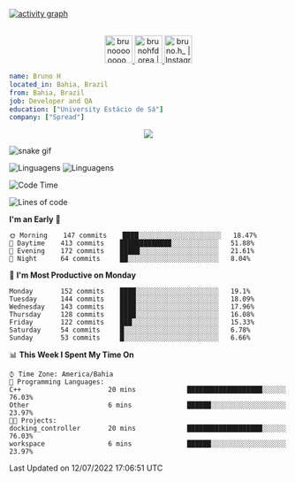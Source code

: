 [![activity graph](https://activity-graph.herokuapp.com/graph?username=brunodorea&theme=github-light&hide_border=true)](https://github.com/ashutosh00710/github-readme-activity-graph)

<p align="center">
<br/>
<a href="https://twitter.com/brunoooooooo_">
  <img alt="brunoooooooo_ | Twitter" width="50px" src="https://user-images.githubusercontent.com/43545812/144034996-602b144a-16e1-41cc-99e7-c6040b20dcaf.png"/>
</a>
<a href="https://www.linkedin.com/in/brunohfdorea">
  <img alt="brunohfdorea | LinkdeIN" width="50px" src="https://user-images.githubusercontent.com/43545812/144035037-0f415fc7-9f96-4517-a370-ccc6e78a714b.png" />
</a>
<a href="https://www.instagram.com/bruno.h_">
  <img alt="bruno.h_ |  Instagram" width="50px" src="https://user-images.githubusercontent.com/43545812/144035088-0dfb165f-8fe0-4d13-896c-876c29d2b128.png" />
</a>
</p>

```yaml
name: Bruno H
located_in: Bahia, Brazil
from: Bahia, Brazil
job: Developer and QA
education: ["University Estácio de Sá"]
company: ["Spread"]
```

<p align="center">
  <img alig src="https://github-profile-trophy.vercel.app/?username=brunodorea&column=6&rank=SSS,SS,S,AAA,AA,A,B,C" />
</p>

![snake gif](https://github.com/BrunoDorea/BrunoDorea/blob/output/github-contribution-grid-snake.gif)

![Linguagens](https://github-readme-stats.vercel.app/api?username=brunodorea&show_icons=true&theme=dracula&include_all_commits=true&count_private=true)
![Linguagens](https://github-readme-stats.vercel.app/api/top-langs/?username=brunodorea&layout=compact&langs_count=7&theme=dracula)

<!--START_SECTION:waka-->
![Code Time](http://img.shields.io/badge/Code%20Time-0%20secs-blue)

![Lines of code](https://img.shields.io/badge/From%20Hello%20World%20I%27ve%20Written-293%20Thousand%20lines%20of%20code-blue)

**I'm an Early** 🐤

```text
🌞 Morning    147 commits    ████░░░░░░░░░░░░░░░░░░░░░   18.47% 
🌆 Daytime    413 commits    █████████████░░░░░░░░░░░░   51.88% 
🌃 Evening    172 commits    █████░░░░░░░░░░░░░░░░░░░░   21.61% 
🌙 Night      64 commits     ██░░░░░░░░░░░░░░░░░░░░░░░   8.04%
```

📅 **I'm Most Productive on Monday**

```text
Monday       152 commits    ████░░░░░░░░░░░░░░░░░░░░░   19.1% 
Tuesday      144 commits    ████░░░░░░░░░░░░░░░░░░░░░   18.09% 
Wednesday    143 commits    ████░░░░░░░░░░░░░░░░░░░░░   17.96% 
Thursday     128 commits    ████░░░░░░░░░░░░░░░░░░░░░   16.08% 
Friday       122 commits    ███░░░░░░░░░░░░░░░░░░░░░░   15.33% 
Saturday     54 commits     █░░░░░░░░░░░░░░░░░░░░░░░░   6.78% 
Sunday       53 commits     █░░░░░░░░░░░░░░░░░░░░░░░░   6.66%
```

📊 **This Week I Spent My Time On**

```text
⌚︎ Time Zone: America/Bahia
💬 Programming Languages: 
C++                      20 mins             ███████████████████░░░░░░   76.03% 
Other                    6 mins              ██████░░░░░░░░░░░░░░░░░░░   23.97%
🐱‍💻 Projects: 
docking_controller       20 mins             ███████████████████░░░░░░   76.03% 
workspace                6 mins              ██████░░░░░░░░░░░░░░░░░░░   23.97%
```

 Last Updated on 12/07/2022 17:06:51 UTC
<!--END_SECTION:waka-->